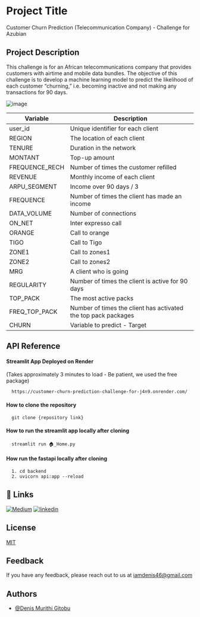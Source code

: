 # Project Title

Customer Churn Prediction (Telecommunication Company) - Challenge for Azubian

## Project Description
This challenge is for an African telecommunications company that provides customers with airtime and mobile data bundles. The objective of this challenge is to develop a machine learning model to predict the likelihood of each customer “churning,” i.e. becoming inactive and not making any transactions for 90 days.

![image](https://github.com/user-attachments/assets/d943049e-34c0-4d6e-b4be-b83496c7f624)

| Variable         | Description                                       |
|------------------|---------------------------------------------------|
| user_id          | Unique identifier for each client                 |
| REGION           | The location of each client                       |
| TENURE           | Duration in the network                           |
| MONTANT          | Top-up amount                                     |
| FREQUENCE_RECH   | Number of times the customer refilled             |
| REVENUE          | Monthly income of each client                     |
| ARPU_SEGMENT     | Income over 90 days / 3                           |
| FREQUENCE        | Number of times the client has made an income     |
| DATA_VOLUME      | Number of connections                            |
| ON_NET           | Inter expresso call                               |
| ORANGE           | Call to orange                                    |
| TIGO             | Call to Tigo                                      |
| ZONE1            | Call to zones1                                    |
| ZONE2            | Call to zones2                                    |
| MRG              | A client who is going                             |
| REGULARITY       | Number of times the client is active for 90 days |
| TOP_PACK         | The most active packs                             |
| FREQ_TOP_PACK    | Number of times the client has activated the top pack packages |
| CHURN            | Variable to predict - Target                      |



## API Reference

#### Streamlit App Deployed on Render 
(Takes approximately 3 minutes to load - Be patient, we used the free package)
```http
  https://customer-churn-prediction-challenge-for-j4n9.onrender.com/
```

#### How to clone the repository

```http
  git clone {repository link}
```
#### How to run the streamlit app locally after cloning

```http
  streamlit run 🏠_Home.py
```

#### How run the fastapi locally after cloning

```http
  1. cd backend 
  2. uvicorn api:app --reload
```




## 🔗 Links
[![Medium](https://img.shields.io/badge/my_portfolio-000?style=for-the-badge&logo=ko-fi&logoColor=white)](https://medium.com/@murithidenisgitobu)
[![linkedin](https://img.shields.io/badge/linkedin-0A66C2?style=for-the-badge&logo=linkedin&logoColor=white)](https://www.linkedin.com/in/murithidenisgitobu/)


## License

[MIT](https://choosealicense.com/licenses/mit/)


## Feedback

If you have any feedback, please reach out to us at iamdenis46@gmail.com


## Authors

- [@Denis Murithi Gitobu](https://github.com/murithidenisgitobu)


